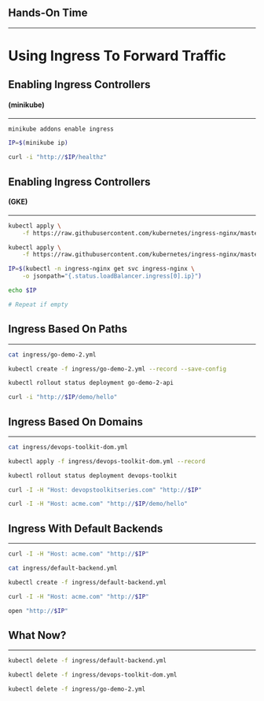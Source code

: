 ## Hands-On Time

---

# Using Ingress To Forward Traffic


## Enabling Ingress Controllers
#### (minikube)

---

```bash
minikube addons enable ingress

IP=$(minikube ip)

curl -i "http://$IP/healthz"
```


## Enabling Ingress Controllers
#### (GKE)

---

```bash
kubectl apply \
    -f https://raw.githubusercontent.com/kubernetes/ingress-nginx/master/deploy/mandatory.yaml

kubectl apply \
    -f https://raw.githubusercontent.com/kubernetes/ingress-nginx/master/deploy/provider/cloud-generic.yaml

IP=$(kubectl -n ingress-nginx get svc ingress-nginx \
    -o jsonpath="{.status.loadBalancer.ingress[0].ip}")

echo $IP

# Repeat if empty
```


## Ingress Based On Paths

---

```bash
cat ingress/go-demo-2.yml

kubectl create -f ingress/go-demo-2.yml --record --save-config

kubectl rollout status deployment go-demo-2-api

curl -i "http://$IP/demo/hello"
```


<!-- .slide: data-background="img/seq_ingress_ch07.png" data-background-size="contain" -->


## Ingress Based On Domains

---

```bash
cat ingress/devops-toolkit-dom.yml

kubectl apply -f ingress/devops-toolkit-dom.yml --record

kubectl rollout status deployment devops-toolkit

curl -I -H "Host: devopstoolkitseries.com" "http://$IP"

curl -I -H "Host: acme.com" "http://$IP/demo/hello"
```


## Ingress With Default Backends

---

```bash
curl -I -H "Host: acme.com" "http://$IP"

cat ingress/default-backend.yml

kubectl create -f ingress/default-backend.yml

curl -I -H "Host: acme.com" "http://$IP"

open "http://$IP"
```


<!-- .slide: data-background="img/ingress-components.png" data-background-size="contain" -->


## What Now?

---

```bash
kubectl delete -f ingress/default-backend.yml

kubectl delete -f ingress/devops-toolkit-dom.yml

kubectl delete -f ingress/go-demo-2.yml
```
